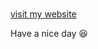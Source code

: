 # <!DOCTYPE html>
<html>
    <body>
        <a href="https://william11123.github.io/"> visit my website </a>
    </body>
</html>
    
Have a nice day 😆
